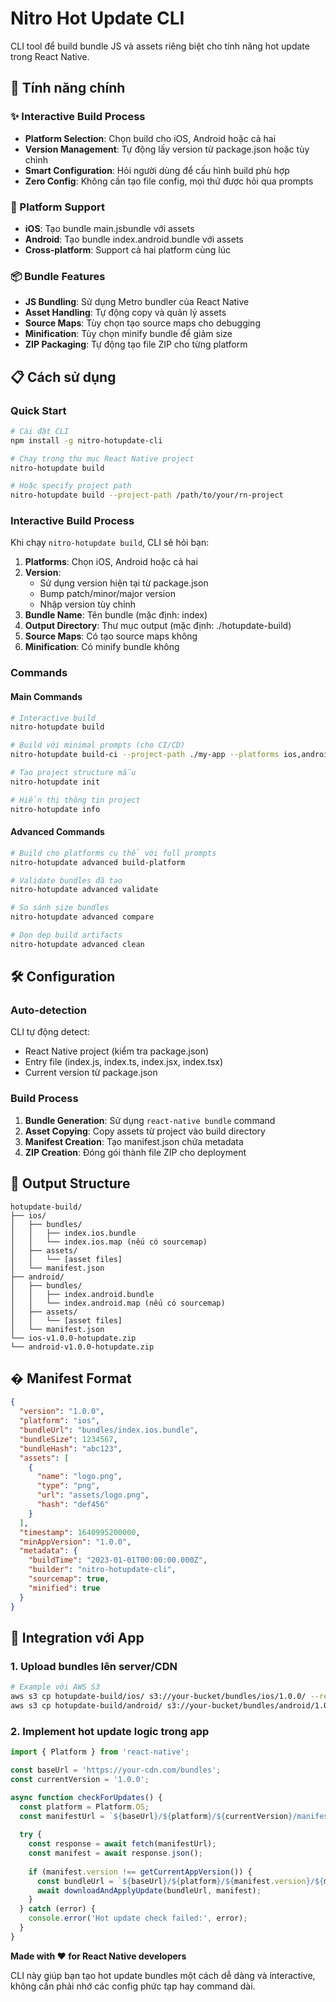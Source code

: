 # Nitro Hot Update CLI

CLI tool để build bundle JS và assets riêng biệt cho tính năng hot update trong React Native.

## 🚀 Tính năng chính

### ✨ Interactive Build Process
- **Platform Selection**: Chọn build cho iOS, Android hoặc cả hai
- **Version Management**: Tự động lấy version từ package.json hoặc tùy chỉnh
- **Smart Configuration**: Hỏi người dùng để cấu hình build phù hợp
- **Zero Config**: Không cần tạo file config, mọi thứ được hỏi qua prompts

### 📱 Platform Support
- **iOS**: Tạo bundle main.jsbundle với assets
- **Android**: Tạo bundle index.android.bundle với assets
- **Cross-platform**: Support cả hai platform cùng lúc

### 📦 Bundle Features
- **JS Bundling**: Sử dụng Metro bundler của React Native
- **Asset Handling**: Tự động copy và quản lý assets
- **Source Maps**: Tùy chọn tạo source maps cho debugging
- **Minification**: Tùy chọn minify bundle để giảm size
- **ZIP Packaging**: Tự động tạo file ZIP cho từng platform

## 📋 Cách sử dụng

### Quick Start

```bash
# Cài đặt CLI
npm install -g nitro-hotupdate-cli

# Chạy trong thư mục React Native project
nitro-hotupdate build

# Hoặc specify project path
nitro-hotupdate build --project-path /path/to/your/rn-project
```

### Interactive Build Process

Khi chạy `nitro-hotupdate build`, CLI sẽ hỏi bạn:

1. **Platforms**: Chọn iOS, Android hoặc cả hai
2. **Version**: 
   - Sử dụng version hiện tại từ package.json
   - Bump patch/minor/major version
   - Nhập version tùy chỉnh
3. **Bundle Name**: Tên bundle (mặc định: index)
4. **Output Directory**: Thư mục output (mặc định: ./hotupdate-build)
5. **Source Maps**: Có tạo source maps không
6. **Minification**: Có minify bundle không

### Commands

#### Main Commands

```bash
# Interactive build
nitro-hotupdate build

# Build với minimal prompts (cho CI/CD)
nitro-hotupdate build-ci --project-path ./my-app --platforms ios,android --version 1.2.3

# Tạo project structure mẫu
nitro-hotupdate init

# Hiển thị thông tin project
nitro-hotupdate info
```

#### Advanced Commands

```bash
# Build cho platforms cụ thể với full prompts
nitro-hotupdate advanced build-platform

# Validate bundles đã tạo
nitro-hotupdate advanced validate

# So sánh size bundles
nitro-hotupdate advanced compare

# Dọn dẹp build artifacts
nitro-hotupdate advanced clean
```

## 🛠️ Configuration

### Auto-detection
CLI tự động detect:
- React Native project (kiểm tra package.json)
- Entry file (index.js, index.ts, index.jsx, index.tsx)
- Current version từ package.json

### Build Process
1. **Bundle Generation**: Sử dụng `react-native bundle` command
2. **Asset Copying**: Copy assets từ project vào build directory
3. **Manifest Creation**: Tạo manifest.json chứa metadata
4. **ZIP Creation**: Đóng gói thành file ZIP cho deployment

## 📁 Output Structure

```
hotupdate-build/
├── ios/
│   ├── bundles/
│   │   ├── index.ios.bundle
│   │   └── index.ios.map (nếu có sourcemap)
│   ├── assets/
│   │   └── [asset files]
│   └── manifest.json
├── android/
│   ├── bundles/
│   │   ├── index.android.bundle
│   │   └── index.android.map (nếu có sourcemap)
│   ├── assets/
│   │   └── [asset files]
│   └── manifest.json
└── ios-v1.0.0-hotupdate.zip
└── android-v1.0.0-hotupdate.zip
```

## � Manifest Format

```json
{
  "version": "1.0.0",
  "platform": "ios",
  "bundleUrl": "bundles/index.ios.bundle",
  "bundleSize": 1234567,
  "bundleHash": "abc123",
  "assets": [
    {
      "name": "logo.png",
      "type": "png",
      "url": "assets/logo.png",
      "hash": "def456"
    }
  ],
  "timestamp": 1640995200000,
  "minAppVersion": "1.0.0",
  "metadata": {
    "buildTime": "2023-01-01T00:00:00.000Z",
    "builder": "nitro-hotupdate-cli",
    "sourcemap": true,
    "minified": true
  }
}
```

## 🔧 Integration với App

### 1. Upload bundles lên server/CDN

```bash
# Example với AWS S3
aws s3 cp hotupdate-build/ios/ s3://your-bucket/bundles/ios/1.0.0/ --recursive
aws s3 cp hotupdate-build/android/ s3://your-bucket/bundles/android/1.0.0/ --recursive
```

### 2. Implement hot update logic trong app

```javascript
import { Platform } from 'react-native';

const baseUrl = 'https://your-cdn.com/bundles';
const currentVersion = '1.0.0';

async function checkForUpdates() {
  const platform = Platform.OS;
  const manifestUrl = `${baseUrl}/${platform}/${currentVersion}/manifest.json`;
  
  try {
    const response = await fetch(manifestUrl);
    const manifest = await response.json();
    
    if (manifest.version !== getCurrentAppVersion()) {
      const bundleUrl = `${baseUrl}/${platform}/${manifest.version}/${manifest.bundleUrl}`;
      await downloadAndApplyUpdate(bundleUrl, manifest);
    }
  } catch (error) {
    console.error('Hot update check failed:', error);
  }
}
```

**Made with ❤️ for React Native developers**

CLI này giúp bạn tạo hot update bundles một cách dễ dàng và interactive, không cần phải nhớ các config phức tạp hay command dài.